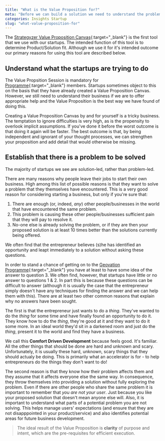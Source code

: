 ```yaml
---
title: "What is the Value Proposition for?"
meta: "Before we can build a solution we need to understand the problem. Then we can test how well our solution fits the problem."
categories: Insights Startup
slug: "what-value-proposition-for"
---
```


The [Strategyzer Value Proposition Canvas](https://assets.strategyzer.com/assets/resources/the-value-proposition-canvas-instruction-manual.pdf){:target="_blank"} is the first tool that we use with our startups.  The intended function of this tool is to determine Product/Solution fit.  Although we use it for it's intended outcome our primary reasons for using this tool are described below.


## Understand what the startups are trying to do
The Value Propsition Session is mandatory for [Programme](https://geovation.uk/accelerator/){:target="_blank"} members.  Startups sometimes object to this on the basis that they have already created a Value Proposition Canvas. However, *we* still need to understand their business if we are to offer appropriate help and the Value Proposition is the best way we have found of doing this.

Creating a Value Proposition Canvas by and for yourself is a tricky business. The temptation to ignore difficulties is very high, as is the propensity to overlook implicit assumptions.  If you've done it before the worst outcome is that doing it again will be faster.  The best outcome is that, by being independent and ignorant of your thought processes, we can strengthen your proposition and add detail that would otherwise be missing.   


## Establish that there is a problem to be solved
The majority of startups we see are solution-led, rather than problem-led.

There are many reasons why people leave their jobs to start their own business.  High among this list of possible reasons is that they want to solve a problem that they themselves have encountered.  This is a very good reason for considering starting a business, but only if you're sure that:

 1. There are enough (or, indeed, *any*) other people/businesses in the world that have encountered the same problem.
 2. This problem is causing these other people/businesses sufficient pain that they will pay to resolve it.
 3. No-one else is already solving the problem, or if they are then your proposed solution is at least 10 times better than the solutions currently being offered.

We often find that the entrepreneur believes (s)he has identified an opportunity and leapt immediately to a solution without asking these questions.

In order to stand a chance of getting on to the [Geovation Programme](https://geovation.uk/accelerator/){:target="_blank"} you have at least to have some idea of the answer to question 3. We often find, however, that startups have little or no answer to questions 1 & 2.  In part this is because these questions can be difficult to answer (although it is usually the case that the entrepreneur simply doesn't have any techniques for finding the answer and we can help them with this).  There are at least two other common reasons that explain why no answers have been sought.

The first is that the entrepreneur just wants to do a *thing*.  They've wanted to do the *thing* for some time and have finally found an opportunity to do it.  They know how to do the *thing*, they're good at it and they want to do it some more. In an ideal world they'd sit in a darkened room and just do the *thing*, present it to the world and find they have a business.

We call this **Comfort Driven Development** because feels good. It's familiar. All the other things that should be done are hard and unknown and scary.  Unfortunately, it is usually these hard, unknown, scary things that they should actualy be doing.  This is primarily what an accelerator is for - to help entrepreneurs  do the things they don't want to do!

The second reason is that they know how their problem affects them and they assume that it affects everyone else the same way.  In consequence, they throw themselves into providing a solution without fully exploring the problem.  Even if there are other people who share the same problem it is important to remember that *you are not your user*.  Just because you like your proposed solution that doesn't mean anyone else will.  Also, it is important to understand what parts of a potential problem you are not solving.  This helps manage users' expectations (and ensure that they are not disapppointed in your product/service) and also identifies potential areas for future business development.

> The ideal result of the Value Proposition is **clarity** of purpose and intent, which are the pre-requisites for efficient execution.